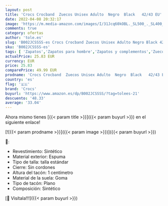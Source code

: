 ```yaml
---
layout: post
title: 'Crocs Crocband  Zuecos Unisex Adulto  Negro  Black   42/43 EU'
date: 2022-04-08 20:32:17
image: 'https://m.media-amazon.com/images/I/31Jcq60kOBL._SL500_._SL400_.jpg'
comments: true
category: ofertas
author: 'tole.es'
slug: 'B002JCSSSS-es Crocs Crocband Zuecos Unisex Adulto Negro Black 42/43 EU'
sku: 'B002JCSSSS-es'
tags: [ 'Zapatos','Zapatos para hombre','Zapatos y complementos','Zuecos y mules para hombre','crocs','zuecos', ]
actualPrice: 25.83 EUR
currency: EUR
price: 25.83
comparePrice: 49.99 EUR
prodname: 'Crocs Crocband  Zuecos Unisex Adulto  Negro  Black   42/43 EU'
country: 'es'
flag: '🇪🇸'
brand: 'Crocs'
buyurl: 'https://www.amazon.es/dp/B002JCSSSS/?tag=tolees-21'
descuento: '48.33'
average: '33.04'
---
```


Ahora mismo tienes [{{< param title >}}]({{< param buyurl >}}) en el siguiente enlace!

[![{{< param prodname >}}]({{< param image >}})]({{< param buyurl >}})

🔎:

- Revestimiento: Sintético
- Material exterior: Espuma
- Tipo de talla: talla estándar
- Cierre: Sin cordones
- Altura del tacón: 1 centímetro
- Material de la suela: Goma
- Tipo de tacón: Plano
- Composición: Sintético

[🛒 Visítala!!!]({{< param buyurl >}})
